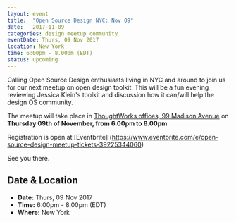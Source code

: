 ```yaml
---
layout: event
title:  "Open Source Design NYC: Nov 09"
date:   2017-11-09
categories: design meetup community
eventDate: Thurs, 09 Nov 2017
location: New York
time: 6:00pm - 8.00pm (EDT)
status: upcoming
---
```


Calling Open Source Design enthusiasts living in NYC and around to join us for our next meetup on open design toolkit. This will be a fun evening reviewing Jessica Klein's toolkit and discussion how it can/will help the design OS community.

The meetup will take place in [ThoughtWorks offices, 99 Madison Avenue](https://www.google.com/maps/place/ThoughtWorks,+Inc./@40.7446828,-73.9870632,17z/data=!4m5!3m4!1s0x89c259a7c4fab243:0x7a7b1b141a048edf!8m2!3d40.7446828!4d-73.9848745) on **Thursday 09th of November, from 6.00pm to 8.00pm**.

Registration is open at [Eventbrite] (https://www.eventbrite.com/e/open-source-design-meetup-tickets-39225344060)

See you there.

## Date & Location

- **Date:** Thurs, 09 Nov 2017
- **Time:** 6:00pm - 8.00pm (EDT)
- **Where:** New York
